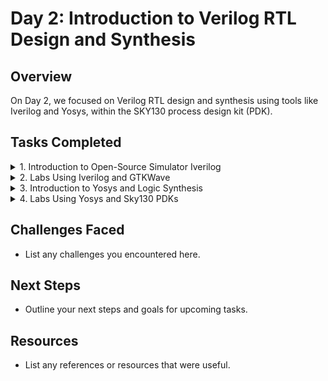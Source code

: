 # Day 2: Introduction to Verilog RTL Design and Synthesis

## Overview
On Day 2, we focused on Verilog RTL design and synthesis using tools like Iverilog and Yosys, within the SKY130 process design kit (PDK).

## Tasks Completed

<details>
    <summary>1. Introduction to Open-Source Simulator Iverilog</summary>

   - **Key Concepts**:
     - **Simulator**: A tool used to check the design of RTL (Register Transfer Level). The tool used for this purpose is Iverilog.
     - **Design**: It refers to the Verilog code or a set of Verilog codes that implement the intended functionality to meet the required specifications.
     - **Testbench**: A setup used to apply test vectors to the design to verify its functionality.

   - **How It Works**:
     - The simulator looks for changes in the input signals.
     - If there is a change in the input, the output is evaluated.
     - If there is no change to the input, there is no change to the output.
     
   - **Design Structure**:
     - The design may have one or more primary inputs and one or more primary outputs.
     - The testbench does not have primary inputs or outputs.

   - **Iverilog Based Simulation Flow**:
     - Both the design and the testbench are given to Iverilog.
     - Iverilog generates a VCD file (Value Change Dump file), which is then provided to GTKWave for waveform visualization.
</details>

<details>
    <summary>2. Labs Using Iverilog and GTKWave</summary>

   - **Steps**:
     - Load the latch and its testbench to Iverilog, and execute the `a.out` file.
       <br><img width="1440" alt="Screenshot 2024-10-21 at 6 32 26 PM" src="https://github.com/user-attachments/assets/f5c09d2d-8663-42db-854b-53cda992bac6">
     - Load the `.vcd` file into GTKWave for waveform visualization.
       <br><img width="1440" alt="Screenshot 2024-10-21 at 6 33 35 PM" src="https://github.com/user-attachments/assets/475d843e-b965-4af9-a84b-c81a4ed22ae8">
</details>


<details>
    <summary>3. Introduction to Yosys and Logic Synthesis</summary>
    <details>
        <summary>Introduction to yosys</summary>
        it is a tool used to convert RTL to netlist
        used tool is yosys
        
        
        <p> 
            ## yosys setup
            netlist is representing a design in the form of cell present in the .lib
            netlist is the representation of the design in the form of cell present in .lib
            ![Screenshot 2024-10-22 at 12 45 01 AM](https://github.com/user-attachments/assets/50f13129-e000-45fc-a638-e76b554b804e)
            ## verify the synthesis
            Note: the set of primary input / primary output will be remain same between the RTl design and synthesized netlist same test bench can be used
<img width="1440" alt="Screenshot 2024-10-22 at 12 45 20 AM" src="https://github.com/user-attachments/assets/2d289936-912b-4a13-a402-af55b73aeeab">
        </p>
    </details>
    <details>
        <summary>Introduction to Logic Synthesis</summary>
        1. RTK design :- Behavioural representation of the required specification
<img width="402" alt="Screenshot 2024-10-22 at 1 03 31 AM" src="https://github.com/user-attachments/assets/8af7b724-9f76-45aa-a56b-21fbd58f2757">
        2. Synthesis :- RTL tp gate level translation
        the design is converted into gates and the connections are mode between the gates
        3. the output of this is called netlist
        <img width="446" alt="Screenshot 2024-10-22 at 1 07 11 AM" src="https://github.com/user-attachments/assets/1d80cc79-2931-4b27-9eae-fd5b9301cdee">
        4. .lib :- collection of logical modules
        includes basic logic gates like AND, OR, NOT etc.
        different flavours of same gate
        * 2-input AND gates
         . slow
         . medium 
         . fast
        it contains standard cells to implement any boolean logic functionality
        

<img width="1440" alt="Screenshot 2024-10-22 at 1 04 02 AM" src="https://github.com/user-attachments/assets/98351880-36b9-42e4-9a8e-a177be9e8626">

        
        
        <p> 
            ## yosys setup
            netlist is representing a design in the form of cell present in the .lib
            netlist is the representation of the design in the form of cell present in .lib
            ![Screenshot 2024-10-22 at 12 45 01 AM](https://github.com/user-attachments/assets/50f13129-e000-45fc-a638-e76b554b804e)
            ## verify the synthesis
            Note: the set of primary input / primary output will be remain same between the RTl design and synthesized netlist same test bench can be used
<img width="1440" alt="Screenshot 2024-10-22 at 12 45 20 AM" src="https://github.com/user-attachments/assets/2d289936-912b-4a13-a402-af55b73aeeab">
        </p>
    </details>
</details>

<details>
    <summary>4. Labs Using Yosys and Sky130 PDKs</summary>
    <details>
        <summary>Part 1</summary>
        <p> 
            <img width="628" alt="Screenshot 2024-10-22 at 12 32 45 AM" src="https://github.com/user-attachments/assets/00fe4aa1-6fcf-4bff-bfa9-8ae8fb95b36b">
            <img width="608" alt="Screenshot 2024-10-22 at 12 33 55 AM" src="https://github.com/user-attachments/assets/a9a6fba4-2481-4b85-a2be-57fc6b63c236">
            <img width="641" alt="Screenshot 2024-10-22 at 12 34 25 AM" src="https://github.com/user-attachments/assets/16568d51-9d18-4975-9603-0a2e7806b85e">
            <img width="467" alt="Screenshot 2024-10-22 at 12 35 34 AM" src="https://github.com/user-attachments/assets/bb294d66-7aac-4157-9c0c-42fe84e4c5f2">
            <img width="446" alt="Screenshot 2024-10-22 at 12 36 13 AM" src="https://github.com/user-attachments/assets/e663c118-8f44-4813-b07a-6a218f56f347">
            <img width="1440" alt="Screenshot 2024-10-22 at 12 27 59 AM" src="https://github.com/user-attachments/assets/a28ab7f6-ab37-4f74-a1ee-e433352410e7">
        </p>
    </details>

</details>

## Challenges Faced
- List any challenges you encountered here.

## Next Steps
- Outline your next steps and goals for upcoming tasks.

## Resources
- List any references or resources that were useful.
